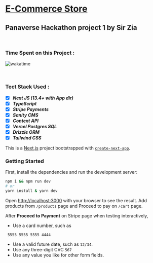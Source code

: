 # [E-Commerce Store](https://e-commerce-by-shehzad.vercel.app/)

## Panaverse Hackathon project 1 by Sir Zia

<br/>


### Time Spent on this Project :

<img  src="https://wakatime.com/badge/user/2b9bc0da-3bf8-4082-b333-bc011089fbbb/project/d97e75e0-ac66-4347-86a4-2bbf12d947e2.svg" alt="wakatime"></img>
</p>

<br/>

### Tect Stack Used :

- [x] **_Next JS (13.4+ with App dir)_**
- [x] **_TypeScript_**
- [x] **_Stripe Payments_**
- [x] **_Sanity CMS_**
- [x] **_Context API_**
- [x] **_Vercel Postgres SQL_**
- [x] **_Drizzle ORM_**
- [x] **_Tailwind CSS_**
<!-- - [x] Vercel Postgres SQL
- [x] Vercel Postgres SQL -->

This is a [Next.js](https://nextjs.org/) project bootstrapped with [`create-next-app`](https://github.com/vercel/next.js/tree/canary/packages/create-next-app).

### Getting Started

First, install the dependencies and run the development server:

```bash
npm i && npm run dev
# or
yarn install & yarn dev
```

Open [http://localhost:3000](http://localhost:3000) with your browser to see the result. Add products from `/products` page and Proceed to pay on `/cart` page.

After **Proceed to Payment** on Stripe page when testing interactively,

- Use a card number, such as

```
 5555 5555 5555 4444
```

- Use a valid future date, such as `12/34`.
- Use any three-digit CVC `567`
- Use any value you like for other form fields.
